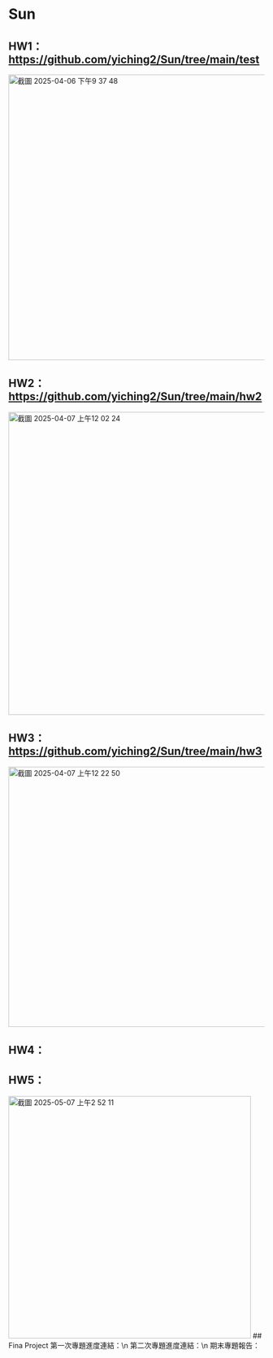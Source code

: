 # Sun
## HW1：https://github.com/yiching2/Sun/tree/main/test
<img width="562" alt="截圖 2025-04-06 下午9 37 48" src="https://github.com/user-attachments/assets/6961c18a-cf90-4c88-bc25-4abf3f42354b" />

## HW2：https://github.com/yiching2/Sun/tree/main/hw2
<img width="596" alt="截圖 2025-04-07 上午12 02 24" src="https://github.com/user-attachments/assets/49ead089-0610-4315-990c-cb5b9de0142a" />

## HW3：https://github.com/yiching2/Sun/tree/main/hw3
<img width="512" alt="截圖 2025-04-07 上午12 22 50" src="https://github.com/user-attachments/assets/052b120c-9309-416b-a7df-8215d4580cff" />

## HW4：
## HW5：
<img width="477" alt="截圖 2025-05-07 上午2 52 11" src="https://github.com/user-attachments/assets/97ded597-1a1d-4ccb-825d-827918058ad7" />
## Fina Project
第一次專題進度連結：\n
第二次專題進度連結：\n
期末專題報告：
